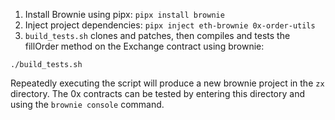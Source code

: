 1. Install Brownie using pipx: `pipx install brownie`
2. Inject project dependencies: `pipx inject eth-brownie 0x-order-utils`
3. `build_tests.sh` clones and patches, then compiles and tests the fillOrder method on the Exchange contract using brownie:
```
./build_tests.sh
```
Repeatedly executing the script will produce a new brownie project in the `zx` directory. The 0x contracts can be tested by entering this directory and using the `brownie console` command.
